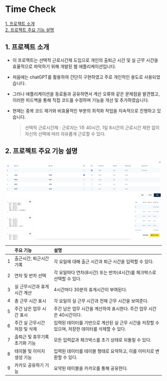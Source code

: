 # Time Check

[1. 프로젝트 소개](#1-프로젝트-소개)<br/>
[2. 프로젝트 주요 기능 설명](#2-프로젝트-주요-기능-설명)<br/>

## 1\. 프로젝트 소개

- 이 프로젝트는 선택적 근로시간제 도입으로 개인의 출퇴근 시간 및 실 근무 시간을 효율적으로 파악하기 위해 개발된 웹 애플리케이션입니다.
- 처음에는 chatGPT를 활용하여 간단히 구현하였고 주로 개인적인 용도로 사용되었습니다.
- 그러나 애플리케이션을 동료들과 공유하면서 계산 오류와 같은 문제점을 발견했고, 이러한 피드백을 통해 직접 코드를 수정하며 기능을 개선 및 추가하였습니다.
- 현재는 중복 코드 제거와 비효율적인 부분의 최적화 작업을 지속적으로 진행하고 있습니다.

    > 선택적 근로시간제 : 근로자는 1주 40시간, 1일 8시간의 근로시간 제한 없이 자신의 선택에 따라 자유롭게 근로할 수 있다.


## 2\. 프로젝트 주요 기능 설명
![time-check](https://github.com/jk1635/time-check/blob/main/public/sample2.png)

| |주요 기능|설명|
|:---:|:---|:---|
|1|출근시간, 퇴근시간 기록|각 요일에 대해 출근 시간과 퇴근 시간을 입력할 수 있다.|
|2|연차 및 반차 선택|각 요일마다 연차(8시간) 또는 반차(4시간)를 체크박스로 선택할 수 있다.|
|3|실 근무시간과 휴게시간 계산|4시간마다 30분의 휴게시간이 부여된다.|
|4|총 근무 시간 표시|각 요일의 실 근무 시간과 전체 근무 시간을 보여준다.|
|5|주간 남은 업무 시간 표시|주간 남은 업무 시간을 계산하여 표시한다. 주간 업무 시간은 40시간이다.|
|6|주간 실 근무시간 저장 및 삭제|입력된 데이터를 기반으로 계산된 실 근무 시간을 저장할 수 있으며, 저장한 데이터를 삭제할 수 있다.|
|7|출퇴근 및 휴무기록 초기화 기능|모든 입력값과 체크박스를 초기 상태로 되돌릴 수 있다.|
|8|테이블 및 이미지 생성 기능|입력된 데이터를 테이블 형태로 요약하고, 이를 이미지로 변환할 수 있다.|
|9|카카오 공유하기 기능|요약된 테이블을 카카오를 통해 공유한다.|
